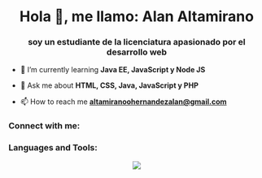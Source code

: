 <h1 align="center">Hola 👋, me llamo: Alan Altamirano</h1>
<h3 align="center">soy un estudiante de la licenciatura apasionado por el desarrollo web</h3>

- 🌱 I’m currently learning **Java EE, JavaScript y Node JS**

- 💬 Ask me about **HTML, CSS, Java, JavaScript y PHP**

- 📫 How to reach me **altamiranoohernandezalan@gmail.com**

<h3 align="left">Connect with me:</h3>
<p align="left">
</p>

<h3 align="left">Languages and Tools:</h3>
<!--tech stack icons-->
<p align="center">
  <a href="https://skillicons.dev">
    <img src="https://skillicons.dev/icons?i=git,github,css,html,figma,spring,java,hibernate,js,nodejs,pug,php,mongodb,mysql,postgres,postman,vscode,idea,phpstorm,webstorm&perline=14" />
  </a>
</p>


